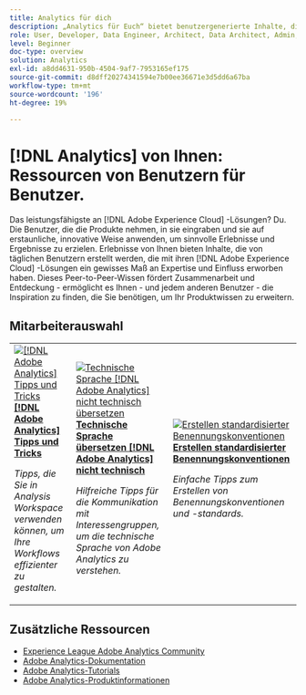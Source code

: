 ```yaml
---
title: Analytics für dich
description: „Analytics für Euch“ bietet benutzergenerierte Inhalte, die von Alltagsbenutzerinnen und -benutzern erstellt werden, die mit ihrem Wissen über Adobe Analytics ein gewisses Maß an Expertise und Einfluss erworben haben.
role: User, Developer, Data Engineer, Architect, Data Architect, Admin, Leader
level: Beginner
doc-type: overview
solution: Analytics
exl-id: a8dd4631-950b-4504-9af7-7953165ef175
source-git-commit: d8dff20274341594e7b00ee36671e3d5dd6a67ba
workflow-type: tm+mt
source-wordcount: '196'
ht-degree: 19%

---
```


# [!DNL Analytics] von Ihnen: Ressourcen von Benutzern für Benutzer.

Das leistungsfähigste an [!DNL Adobe Experience Cloud] -Lösungen? Du. Die Benutzer, die die Produkte nehmen, in sie eingraben und sie auf erstaunliche, innovative Weise anwenden, um sinnvolle Erlebnisse und Ergebnisse zu erzielen. Erlebnisse von Ihnen bieten Inhalte, die von täglichen Benutzern erstellt werden, die mit ihren [!DNL Adobe Experience Cloud] -Lösungen ein gewisses Maß an Expertise und Einfluss erworben haben. Dieses Peer-to-Peer-Wissen fördert Zusammenarbeit und Entdeckung - ermöglicht es Ihnen - und jedem anderen Benutzer - die Inspiration zu finden, die Sie benötigen, um Ihr Produktwissen zu erweitern.

<div id="recs-overview-body-1"></div>
<div id="recs-overview-body-2"></div>
<div id="recs-overview-body-3"></div>
<div id="recs-overview-body-4"></div>
<div id="recs-overview-body-5"></div>
<div id="recs-overview-body-6"></div>

<div id="staff-picks-section">

## Mitarbeiterauswahl

<table>
<tr>
  <td>
    <a href="/help/analytics/analysis-workspace/tips-and-tricks/right-click-tips-and-tricks-for-more-efficient-workflows.md">
      <img alt="[!DNL Adobe Analytics] Tipps und Tricks" src="https://video.tv.adobe.com/v/3417736?format=jpeg" />
    </a>
    <div>
      <a href="/help/analytics/analysis-workspace/tips-and-tricks/right-click-tips-and-tricks-for-more-efficient-workflows.md">
    <strong>[!DNL Adobe Analytics] Tipps und Tricks</strong>
    </a>
    </div>
    <p>
    <em>Tipps, die Sie in Analysis Workspace verwenden können, um Ihre Workflows effizienter zu gestalten.</em>
    <p>
  </td>
  <td>
    <a href="/help/marketo/programs/email-programs.md">
      <img alt="Technische Sprache [!DNL Adobe Analytics] nicht technisch übersetzen" src="https://video.tv.adobe.com/v/342066?format=jpeg" />
    </a>
    <div>
      <a href="/help/analytics/administration/key-admin-skills/translating-adobe-analytics-technical-language.md">
    <strong> Technische Sprache übersetzen [!DNL Adobe Analytics] nicht technisch </strong>
    </a>
    </div>
    <p>
    <em>Hilfreiche Tipps für die Kommunikation mit Interessengruppen, um die technische Sprache von Adobe Analytics zu verstehen.</em>
    <p>
  </td>
  <td>
    <a href="/help/analytics/administration/admin-tips/create-standardized-naming-conventions.md">
      <img alt="Erstellen standardisierter Benennungskonventionen" src="https://cdn.experienceleague.adobe.com/thumb/10531.jpg" />
    </a>
    <div>
      <a href="/help/analytics/administration/admin-tips/create-standardized-naming-conventions.md">
    <strong>Erstellen standardisierter Benennungskonventionen</strong>
    </a>
    </div>
    <p>
    <em>Einfache Tipps zum Erstellen von Benennungskonventionen und -standards.</em>
    <p>
  </td>
</tr>
</table>

</div>

## Zusätzliche Ressourcen

* [Experience League Adobe Analytics Community](https://experienceleaguecommunities.adobe.com/t5/adobe-analytics/ct-p/adobe-analytics-community?profile.language=de)
* [Adobe Analytics-Dokumentation](https://experienceleague.adobe.com/docs/analytics.html?lang=de)
* [Adobe Analytics-Tutorials](https://experienceleague.adobe.com/docs/analytics-learn/tutorials/overview.html?lang=de)
* [Adobe Analytics-Produktinformationen](https://business.adobe.com/products/analytics/adobe-analytics.html)

